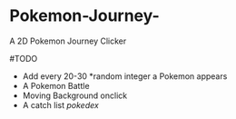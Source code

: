 # Pokemon-Journey-
A 2D Pokemon Journey Clicker

#TODO
- Add every 20-30 *random integer a Pokemon appears
- A Pokemon Battle
- Moving Background onclick 
- A catch list *pokedex*
